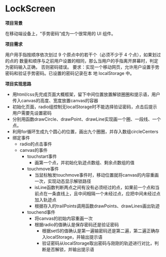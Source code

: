 # LockScreen

**项目背景**

 在移动端设备上，“手势密码”成为一个很常用的 UI 组件。 

**项目需求**

用户用手指按顺序依次划过 9 个原点中的若干个（必须不少于 4 个点），如果划过的点的 数量和顺序与之前用户设置的相同，那么当用户的手指离开屏幕时，判定为密码输入正确， 否则密码错误。 要求：实现一个移动网页，允许用户设置手势密码和验证手势密码。已设置的密码记录在本 地 localStorage 中。 

**项目实现思路**

- 用html/css先完成页面大概框架，留下中间位置放置解锁圈圈和提示语，用户传入canvas的高度、宽度放置canvas的容器
- 初始化页面，radio组控制无localStorage时不能选择验证密码，点击后提示用户需要先设置密码
- 分别用函数drawCircle、drawPoint、drawLine实现画一个圈、一段线、一个点。
- 利用for循环生成九个圆心的位置，画出九个圈圈，并存入数组circleCenters
- 绑定事件
	- radio的点击事件
	- canvas的事件
		- touchstart事件
			- 画第一个点，并初始化轨迹点数组、剩余点数组的值
		- touchmove事件
			- 当鼠标触发touchmove事件时，移动位置就将canvas的内容重画一次，实现动态显示解锁路径
			- isLine函数判断两点之间有没有必须经过的点，如果前一个点和当前点在一条直线上，且中间相隔一个未经过点，应把中间未经过点加入轨迹点
			- 根据存入的trailPoints调用函数drawPoints、drawLines画出轨迹
		- touchend事件
			- 将canvas的初始内容重画一次
			- 根据radio的值确认是保存密码还是验证密码
				- 根据setS的值确认是第一遍输密码还是第二遍，第二遍正确存入localStorage，并输出提示语
				- 验证密码从localStorage取出密码与刚刚的轨迹进行对比，判断是否解锁，并输出提示语